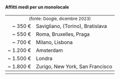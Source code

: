 #### Affitti medi per un monolocale

<table>
    <tr>
        <td colspan="2" align="center">
            <small>(fonte: Google, dicembre 2023)</small>
        </th>
    </tr>
    <tr>
        <td align="right">~ 350 €</td>
        <td>
            Savigliano, (Torino), Bratislava
        </td>
    </tr>
    <tr>
        <td align="right">~ 550 €</td>
        <td>
            Roma, Bruxelles, Praga
        </td>
    </tr>
    <tr>
        <td align="right">~ 700 €</td>
        <td>Milano, Lisbona</td>
    </tr>
    <tr>
        <td align="right">~ 1.200 €</td>
        <td>Amsterdam</td>
    </tr>
    <tr>
        <td align="right">~ 1.500 €</td>
        <td>Londra</td>
    </tr>
    <tr>
        <td align="right">~ 1.800 €</td>
        <td>Zurigo, New York, San Francisco</td>
    </tr>
    <tr>
        <th></th>
        <th></th>
    </tr>
</table>


<aside class="notes">
</aside>
